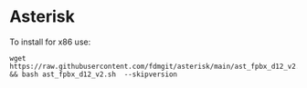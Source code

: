 # Asterisk

To install for x86 use:

```
wget https://raw.githubusercontent.com/fdmgit/asterisk/main/ast_fpbx_d12_v2.sh && bash ast_fpbx_d12_v2.sh  --skipversion
```
